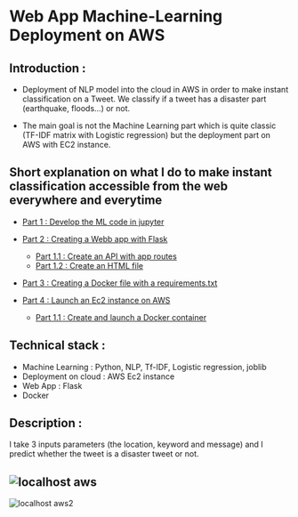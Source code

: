 # Web App Machine-Learning Deployment on AWS

## Introduction :

- Deployment of NLP model into the cloud in AWS in order to make instant classification on a Tweet. We classify if a tweet has a disaster part (earthquake, floods...) or not.

- The main goal is not the Machine Learning part which is quite classic (TF-IDF matrix with Logistic regression) but the deployment part on AWS with EC2 instance.

## Short explanation on what I do to make instant classification accessible from the web everywhere and everytime

* [Part 1 : Develop the ML code in jupyter](#chapter1)

* [Part 2 : Creating a Webb app with Flask](#chapter2)
    * [Part 1.1 : Create an API with app routes](#section_1_1)
    * [Part 1.2 : Create an HTML file](#section_1_2)

* [Part 3 : Creating a Docker file with a requirements.txt](#chapter3)

* [Part 4 : Launch an Ec2 instance on AWS](#chapter4)
    * [Part 1.1 : Create and launch a Docker container](#section_1_1)

## Technical stack : 
- Machine Learning : Python, NLP, Tf-IDF, Logistic regression, joblib
- Deployment on cloud : AWS Ec2 instance
- Web App : Flask
- Docker

## Description : 
I take 3 inputs parameters (the location, keyword and message) and I predict whether the tweet is a disaster tweet or not.

![localhost aws](https://user-images.githubusercontent.com/67114372/140018017-96315b07-e1a2-4752-b428-d882dde01ae2.PNG)
----------------------------------------------------------------------------------------------------------------------------------------------------------------
![localhost aws2](https://user-images.githubusercontent.com/67114372/140018025-6faf503f-209e-472a-9338-c745ae7736f9.PNG)
